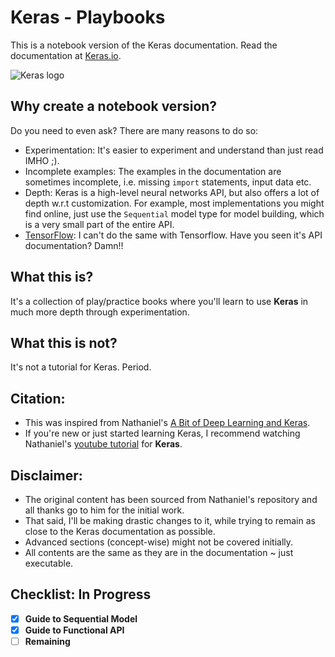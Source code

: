 # Keras - Playbooks
This is a notebook version of the Keras documentation. Read the documentation at [Keras.io](https://keras.io).

![Keras logo](https://upload.wikimedia.org/wikipedia/commons/c/c9/Keras_Logo.jpg)

## Why create a notebook version?
Do you need to even ask? There are many reasons to do so:
 - Experimentation: It's easier to experiment and understand than just read IMHO ;).
 - Incomplete examples: The examples in the documentation are sometimes incomplete, i.e. missing `import` statements, input data etc.
 - Depth: Keras is a high-level neural networks API, but also offers a lot of depth w.r.t customization. For example, most implementations you might find online, just use the `Sequential` model type for model building, which is a very small part of the entire API.
 - [TensorFlow](https://github.com/tensorflow/tensorflow): I can't do the same with Tensorflow. Have you seen it's API documentation? Damn!!
 
## What this is?
It's a collection of play/practice books where you'll learn to use **Keras** in much more depth through experimentation. 

## What this is not?
It's not a tutorial for Keras. Period.

## Citation: 
 - This was inspired from Nathaniel's [A Bit of Deep Learning and Keras](https://github.com/knathanieltucker/a-bit-of-deep-learning-and-keras/tree/master/notebooks).   
 - If you're new or just started learning Keras, I recommend watching Nathaniel's [youtube tutorial](https://www.youtube.com/playlist?list=PLgJhDSE2ZLxaPX0jteHZG4skdj8ZrST9d) for **Keras**.

## Disclaimer: 
 - The original content has been sourced from Nathaniel's repository and all thanks go to him for the initial work.
 - That said, I'll be making drastic changes to it, while trying to remain as close to the Keras documentation as possible. 
 - Advanced sections (concept-wise) might not be covered initially. 
 - All contents are the same as they are in the documentation ~ just executable.
 
 ## Checklist: In Progress
 - [x] **Guide to Sequential Model**
 - [x] **Guide to Functional API**
 - [ ] **Remaining**
